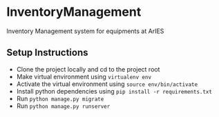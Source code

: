 # InventoryManagement
Inventory Management system for equipments at ArIES


## Setup Instructions

- Clone the project locally and cd to the project root
- Make virtual environment using `virtualenv env`
- Activate the virtual environment using `source env/bin/activate`
- Install python dependencies using `pip install -r requirements.txt`
- Run `python manage.py migrate`
- Run `python manage.py runserver`
